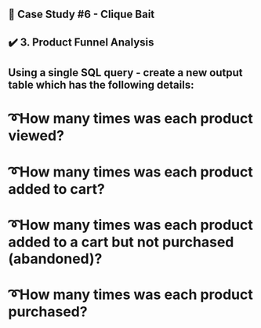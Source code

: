 ## 📌 Case Study #6 - Clique Bait
## ✔️ 3. Product Funnel Analysis

## Using a single SQL query - create a new output table which has the following details:
# ➰How many times was each product viewed?
# ➰How many times was each product added to cart?
# ➰How many times was each product added to a cart but not purchased (abandoned)?
# ➰How many times was each product purchased?
